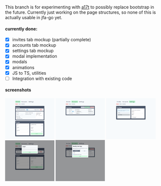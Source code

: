 This branch is for experimenting with [a17t](https://a17t.miles.land/) to possibly replace bootstrap in the future. Currently just working on the page structures, so none of this is actually usable in jfa-go yet.

#### currently done:
* [x] invites tab mockup (partially complete)
* [x] accounts tab mockup
* [x] settings tab mockup
* [x] modal implementation
* [x] modals
* [x] animations
* [x] JS to TS, utilities
* [ ] Integration with existing code

#### screenshots
<p>
    <img src="images/invites.png" alt="invites" style="width: 32%; height: auto;">
    <img src="images/accounts.png" alt="accounts" style="width: 32%; height: auto;">
    <img src="images/settings.png" alt="settings" style="width: 32%; height: auto;">
    <img src="images/login-modal.png" alt="login modal" style="width: 32%; height: auto;">
    <img src="images/modify-settings.png" alt="modify user settings modal" style="width: 32%; height: auto;">
</p>

